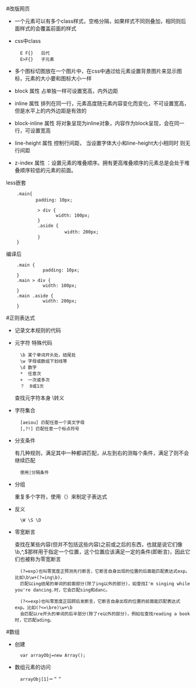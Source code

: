 #改版网页
* 一个元素可以有多个class样式，空格分隔，如果样式不同则叠加，相同则后面样式的会覆盖前面的样式
* css中class

		E F{}	后代
		E>F{}   子元素

* 多个图标切图放在一个图片中，在css中通过给元素设置背景图片来显示图标，元素的大小要和图标大小一样
* block 属性 占单独一样可设置宽高，内外边距
* inline 属性 排列在同一行，元素高度随元素内容变化而变化，不可设置宽高，但是水平上的内外边距是有效的
* block-inline 属性 将对象呈现为inline对象，内容作为block呈现，会在同一行，可设置宽高

* line-height 属性 控制行间距， 当设置字体大小和line-height大小相同时 则无行间距
* z-index 属性 ：设置元素的堆叠顺序。拥有更高堆叠顺序的元素总是会处于堆叠顺序较低的元素的前面。

less嵌套

		.main{
			　　padding: 10px;
				
				> div {
					   width: 100px;
				}
				.aside {
					   　　width: 200px;
				}
	    }
编译后

		.main {
				  padding: 10px;
		}
		.main > div {
				  width: 100px;
		}
		.main .aside {
				  width: 200px;
		}



#正则表达式
* 记录文本规则的代码
* 元字符 特殊代码

		\b 某个单词开头处，结尾处
		\w 字母或数组下划线等
		\d 数字
		*  任意次
		+  一次或多次
		？  0或1次
		
	查找元字符本身 \转义
* 字符集合 

		[aeiou] 匹配任意一个英文字母
		[,?!] 匹配任意一个标点符号
* 分支条件
	
	有几种规则，满足其中一种都讲匹配，从左到右的测每个条件，满足了则不会继续匹配
	
		使用|分隔条件
* 分组

	重复多个字符，使用（）来制定子表达式
* 反义 
		
		\W \S \D
* 零宽断言

	查找在某些内容(但并不包括这些内容)之前或之后的东西，也就是说它们像\b,^,$那样用于指定一个位置，这个位置应该满足一定的条件(即断言)，因此它们也被称为零宽断言


		(?=exp)也叫零宽度正预测先行断言，它断言自身出现的位置的后面能匹配表达式exp。比如\b\w+(?=ing\b)，
		匹配以ing结尾的单词的前面部分(除了ing以外的部分)，如查找I'm singing while you're dancing.时，它会匹配sing和danc。

		(?<=exp)也叫零宽度正回顾后发断言，它断言自身出现的位置的前面能匹配表达式exp。比如(?<=\bre)\w+\b
		会匹配以re开头的单词的后半部分(除了re以外的部分)，例如在查找reading a book时，它匹配ading。

#数组

* 创建 
	
		var arrayObj=new Array();

* 数组元素的访问

		arrayObj[1]＝＂＂　		
	